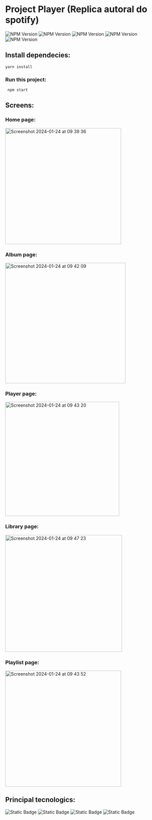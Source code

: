# Project Player (Replica autoral do spotify)


![NPM Version](https://img.shields.io/npm/v/react-native?logo=axios) ![NPM Version](https://img.shields.io/npm/v/react?logo=react) ![NPM Version](https://img.shields.io/npm/v/react?logo=expo) ![NPM Version](https://img.shields.io/npm/v/react-query?logo=reactquery) ![NPM Version](https://img.shields.io/npm/v/expo-av?logo=expo)





## Install dependecies: 

  ```
  yarn install  
   ```
### Run this project: 

 ```
  npm start 
   ```

## Screens: 

### Home page:

<img width="368" alt="Screenshot 2024-01-24 at 09 39 36" src="https://github.com/pchi4/player/assets/84159325/28e84d0a-95c7-4b92-85ee-7facc9508dc2">

### Album page: 

<img width="382" alt="Screenshot 2024-01-24 at 09 42 09" src="https://github.com/pchi4/player/assets/84159325/2827075a-06ce-4527-8960-56560097f1b5">

### Player page: 

<img width="362" alt="Screenshot 2024-01-24 at 09 43 20" src="https://github.com/pchi4/player/assets/84159325/100b369c-bde4-4a06-8a23-bb16a1efb02b">

### Library page: 

<img width="371" alt="Screenshot 2024-01-24 at 09 47 23" src="https://github.com/pchi4/player/assets/84159325/8f50d7a5-2fd6-406e-a584-93a926462482">

### Playlist page: 

<img width="368" alt="Screenshot 2024-01-24 at 09 43 52" src="https://github.com/pchi4/player/assets/84159325/fe9a7ed2-9ec6-4b76-b30b-df6e8345ccc4">

## Principal tecnologics:
![Static Badge](https://img.shields.io/badge/React-Native-%23F0F0F0F0?logo=react)
![Static Badge](https://img.shields.io/badge/React-Query-%23F0F0F0F0?logo=react)
![Static Badge](https://img.shields.io/badge/Axios-%23F0F0F0F0?logo=axios&logoColor=%23000000)
![Static Badge](https://img.shields.io/badge/Expo-%23F0F0F0F0?logo=expo&logoColor=%23000000)






 









